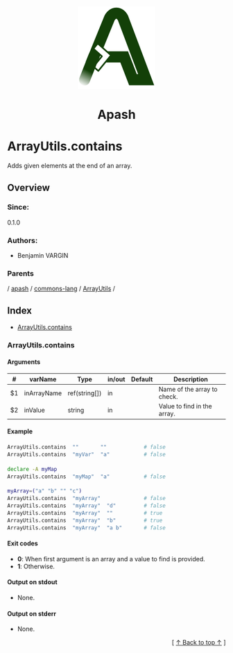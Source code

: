 
<div align='center' id='apash-top'>
  <a href='https://github.com/hastec-fr/apash'>
    <img alt='apash-logo' src='../../../../../../../assets/apash-logo.svg'/>
  </a>

  # Apash
</div>

# ArrayUtils.contains

Adds given elements at the end of an array.

## Overview

### Since:
0.1.0

### Authors:
* Benjamin VARGIN

### Parents
<!-- apash.parentBegin -->
[](../../../../.md) / [apash](../../../apash.md) / [commons-lang](../../commons-lang.md) / [ArrayUtils](../ArrayUtils.md) / 
<!-- apash.parentEnd -->

## Index

* [ArrayUtils.contains](#arrayutilscontains)

### ArrayUtils.contains

#### Arguments
| #      | varName        | Type          | in/out   | Default    | Description                          |
|--------|----------------|---------------|----------|------------|--------------------------------------|
| $1     | inArrayName    | ref(string[]) | in       |            | Name of the array to check.          |
| $2     | inValue        | string        | in       |            | Value to find in the array.          |

#### Example
```bash
ArrayUtils.contains  ""       ""            # false
ArrayUtils.contains  "myVar"  "a"           # false

declare -A myMap
ArrayUtils.contains  "myMap"  "a"           # false

myArray=("a" "b" "" "c")
ArrayUtils.contains  "myArray"              # false
ArrayUtils.contains  "myArray"  "d"         # false
ArrayUtils.contains  "myArray"  ""          # true
ArrayUtils.contains  "myArray"  "b"         # true
ArrayUtils.contains  "myArray"  "a b"       # false
```

#### Exit codes

* **0**: When first argument is an array and a value to find is provided.
* **1**: Otherwise.

#### Output on stdout

* None.

#### Output on stderr

* None.


  <div align='right'>[ <a href='#apash-top'>↑ Back to top ↑</a> ]</div>

